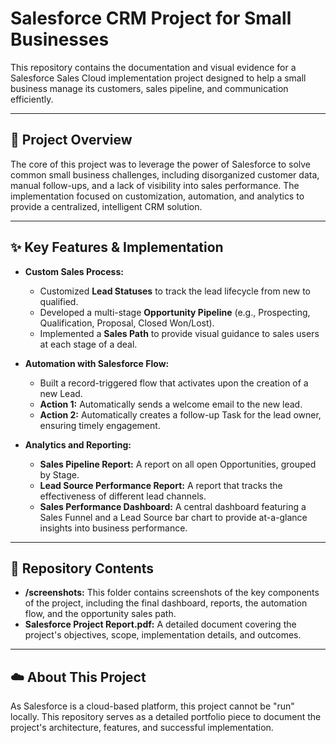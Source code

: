 # Salesforce CRM Project for Small Businesses

This repository contains the documentation and visual evidence for a Salesforce Sales Cloud implementation project designed to help a small business manage its customers, sales pipeline, and communication efficiently.

---

## 🚀 Project Overview

The core of this project was to leverage the power of Salesforce to solve common small business challenges, including disorganized customer data, manual follow-ups, and a lack of visibility into sales performance. The implementation focused on customization, automation, and analytics to provide a centralized, intelligent CRM solution.

---

## ✨ Key Features & Implementation

* **Custom Sales Process:**
    * Customized **Lead Statuses** to track the lead lifecycle from new to qualified.
    * Developed a multi-stage **Opportunity Pipeline** (e.g., Prospecting, Qualification, Proposal, Closed Won/Lost).
    * Implemented a **Sales Path** to provide visual guidance to sales users at each stage of a deal.

* **Automation with Salesforce Flow:**
    * Built a record-triggered flow that activates upon the creation of a new Lead.
    * **Action 1:** Automatically sends a welcome email to the new lead.
    * **Action 2:** Automatically creates a follow-up Task for the lead owner, ensuring timely engagement.

* **Analytics and Reporting:**
    * **Sales Pipeline Report:** A report on all open Opportunities, grouped by Stage.
    * **Lead Source Performance Report:** A report that tracks the effectiveness of different lead channels.
    * **Sales Performance Dashboard:** A central dashboard featuring a Sales Funnel and a Lead Source bar chart to provide at-a-glance insights into business performance.

---

## 📂 Repository Contents

* **/screenshots:** This folder contains screenshots of the key components of the project, including the final dashboard, reports, the automation flow, and the opportunity sales path.
* **Salesforce Project Report.pdf:** A detailed document covering the project's objectives, scope, implementation details, and outcomes.

---

## ☁️ About This Project

As Salesforce is a cloud-based platform, this project cannot be "run" locally. This repository serves as a detailed portfolio piece to document the project's architecture, features, and successful implementation.
